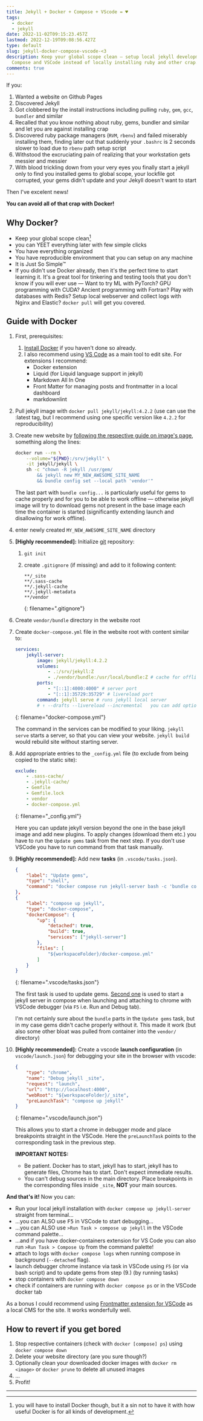 ```yaml
---
title: Jekyll + Docker + Compose + VScode = ♥
tags:
  - docker
  - jekyll
date: 2022-11-02T09:15:23.457Z
lastmod: 2022-12-19T09:08:56.427Z
type: default
slug: jekyll-docker-compose-vscode-<3
description: Keep your global scope clean — setup local jekyll development with Docker,
  Compose and VSCode instead of locally installing ruby and other crap.
comments: true
---
```


If you:

1. Wanted a website on Github Pages
2. Discovered Jekyll
3. Got clobbered by the install instructions including pulling `ruby`, `gem`, `gcc`, `bundler` and similar
4. Recalled that you know nothing about ruby, gems, bundler and similar and let you are against installing crap
5. Discovered ruby package managers (`RVM`, `rbenv`) and failed miserably installing them, finding later out that suddenly your `.bashrc` is 2 seconds slower to load due to `rbenv` path setup script
6. Withstood the excruciating pain of realizing that your workstation gets messier and messier
7. With blood trickling down from your very eyes you finally start a jekyll only to find you installed gems to global scope, your lockfile got corrupted, your gems didn't update and your Jekyll doesn't want to start

Then I've excelent news!

**You can avoid all of that crap with Docker!**

## Why Docker?

- Keep your global scope clean[^1]
- you can YEET everything later with few simple clicks
- You have everything organized
- You have reproducible environment that you can setup on any machine
- It is Just So Simple™
- If you didn't use Docker already, then it's the perfect time to start learning it. It's a great tool for tinkering and testing tools that you don't know if you will ever use — Want to try ML with PyTorch? GPU programming with CUDA? Ancient programming with Fortran? Play with databases with Redis? Setup local webserver and collect logs with Nginx and Elastic? `docker pull` will get you covered.

## Guide with Docker

1. First, prerequisites:
   1. [Install Docker](https://docs.docker.com/engine/install) if you haven't done so already.
   2. I also recommend using [VS Code](https://code.visualstudio.com/) as a main tool to edit site. For extensions I recommend:
      - Docker extension
      - Liquid (for Liquid language support in jekyll)
      - Markdown All In One
      - Front Matter for managing posts and frontmatter in a local dashboard
      - markdownlint

2. Pull jekyll image with `docker pull jekyll/jekyll:4.2.2` (use can use the :latest tag, but I recommend using one specific version like `4.2.2` for reproducibility)
3. Create new website by [following the respective guide on image's page](https://github.com/envygeeks/jekyll-docker/blob/master/README.md#quick-start-under-windows-cmd), something along the lines:

   ```bash
   docker run --rm \
       --volume="${PWD}:/srv/jekyll" \
       -it jekyll/jekyll \
       sh -c "chown -R jekyll /usr/gem/
           && jekyll new MY_NEW_AWESOME_SITE_NAME
           && bundle config set --local path 'vendor'"
   ```

    The last part with `bundle config...` is particularly useful for gems to cache properly and for you to be able to work offline — otherwise jekyll image will try to download gems not present in the base image each time the container is started (significantly extending launch and disallowing for work offline).

4. enter newly created `MY_NEW_AWESOME_SITE_NAME` directory
5. **[Highly recommended]:** Initialize [git](https://git-scm.com/) repository:
    1. `git init`
    2. create `.gitignore` (if missing) and add to it following content:

       ```
       **/_site
       **/.sass-cache
       **/.jekyll-cache
       **/.jekyll-metadata
       **/vendor
       ```
       {: filename=".gitignore"}

6. Create `vendor/bundle` directory in the website root
7. Create `docker-compose.yml` file in the website root with content similar to:

   ```yml
   services:
       jekyll-server:
           image: jekyll/jekyll:4.2.2
           volumes:
               - .:/srv/jekyll:Z
               - ./vendor/bundle:/usr/local/bundle:Z # cache for offline work
           ports:
               - "[::1]:4000:4000" # server port
               - "[::1]:35729:35729" # livereload port
           command: jekyll serve # runs jekyll local server
           # ↑ --drafts --livereload --incremental   you can add optional arguments
   ```
   {: filename="docker-compose.yml"}

   The command in the services can be modified to your liking. `jekyll serve` starts a server, so that you can view your website. `jekyll build` would rebuild site without starting server.

8. Add appropriate entries to the `_config.yml` file (to exclude from being copied to the static site):

   ```yml
   exclude:
       - .sass-cache/
       - .jekyll-cache/
       - Gemfile
       - Gemfile.lock
       - vendor
       - docker-compose.yml
   ```
   {: filename="_config.yml"}

   Here you can update jekyll version beyond the one in the base jekyll image and add new plugins. To apply changes (download them etc.) you have to run the `Update gems` task from the next step. If you don't use VSCode you have to run command from that task manually.

9. **[Highly recommended]:** Add new **tasks** (in `.vscode/tasks.json`).

   ```json
   {
       "label": "Update gems",
       "type": "shell",
       "command": "docker compose run jekyll-server bash -c 'bundle config unset deployment && bundle update && bundle install --deployment'",
   },
   {
       "label": "compose up jekyll",
       "type": "docker-compose",
       "dockerCompose": {
           "up": {
               "detached": true,
               "build": true,
               "services": ["jekyll-server"]
           },
           "files": [
               "${workspaceFolder}/docker-compose.yml"
           ]
       }
   }
   ```
   {: filename=".vscode/tasks.json"}

    The first task is used to update gems. [Second one](https://code.visualstudio.com/docs/containers/reference#_docker-compose-task) is used to start a jekyll server in compose when launching and attaching to chrome with VSCode debugger (via `F5` i.e. Run and Debug tab).

    I'm not certainly sure about the `bundle` parts in the `Update gems` task, but in my case gems didn't cache properly without it. This made it work (but also some other bloat was pulled from container into the `vendor/` directory)

10. **[Highly recommended]:** Create a vscode **launch configuration** (in `vscode/launch.json`) for debugging your site in the browser with vscode:

    ```json
    {
        "type": "chrome",
        "name": "Debug jekyll _site",
        "request": "launch",
        "url": "http://localhost:4000",
        "webRoot": "${workspaceFolder}/_site",
        "preLaunchTask": "compose up jekyll"
    }
    ```
    {: filename=".vscode/launch.json"}

    This allows you to start a chrome in debugger mode and place breakpoints straight in the VSCode. Here the `preLaunchTask` points to the corresponding task in the previous step.

    **IMPORTANT NOTES:**
    - Be patient. Docker has to start, jekyll has to start, jekyll has to generate files, Chrome has to start. Don't expect immediate results.
    - You can't debug sources in the main directory. Place breakpoints in the corresponding files inside `_site`, **NOT** your main sources.

**And that's it!** Now you can:

- Run your local jekyll installation with `docker compose up jekyll-server` straight from terminal...
- ...you can ALSO use <kbd>F5</kbd> in VSCode to start debugging...
- ...you can ALSO use `>Run Task > compose up jekyll` in the VSCode command palette...
- ...and if you have docker-containers extension for VS Code you can also run `>Run Task > Compose Up` from the command palette!
- attach to logs with `docker compose logs` when running compose in background (`--detached` flag).
- launch debugger chrome instance via task in VSCode using `F5` (or via bash script) and to update gems from step (9.) (by running tasks)
- stop containers with `docker compose down`
- check if containers are running with `docker compose ps` or in the VSCode docker tab

As a bonus I could recommend using [Frontmatter extension for VSCode](https://frontmatter.codes/) as a local CMS for the site. It works wonderfully well.

## How to revert if you get bored

1. Stop respective containers (check with `docker [compose] ps`) using `docker compose down`
2. Delete your website directory (are you sure though?)
3. Optionally clean your downloaded docker images with `docker rm <image>` or `docker prune` to delete all unused images
4. ...
5. Profit!

---

[^1]: you will have to install Docker though, but it a sin not to have it with how useful Docker is for all kinds of development.
